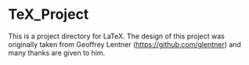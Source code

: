 # TeX_Project

This is a project directory for LaTeX.  The design of this project was
originally taken from Geoffrey Lentner (https://github.com/glentner) and many
thanks are given to him.

